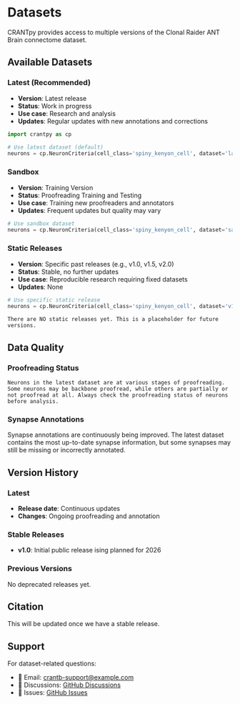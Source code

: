 # Datasets

CRANTpy provides access to multiple versions of the Clonal Raider ANT Brain connectome dataset.

## Available Datasets

### Latest (Recommended)
- **Version**: Latest release
- **Status**: Work in progress
- **Use case**: Research and analysis
- **Updates**: Regular updates with new annotations and corrections

```python
import crantpy as cp

# Use latest dataset (default)
neurons = cp.NeuronCriteria(cell_class='spiny_kenyon_cell', dataset='latest')
```

### Sandbox
- **Version**: Training Version
- **Status**: Proofreading Training and Testing
- **Use case**: Training new proofreaders and annotators
- **Updates**: Frequent updates but quality may vary

```python
# Use sandbox dataset
neurons = cp.NeuronCriteria(cell_class='spiny_kenyon_cell', dataset='sandbox')
```

### Static Releases
- **Version**: Specific past releases (e.g., v1.0, v1.5, v2.0)
- **Status**: Stable, no further updates
- **Use case**: Reproducible research requiring fixed datasets
- **Updates**: None

```python
# Use specific static release
neurons = cp.NeuronCriteria(cell_class='spiny_kenyon_cell', dataset='v1.0')
```

```{note}
There are NO static releases yet. This is a placeholder for future versions.
```

## Data Quality

### Proofreading Status

```{note}
Neurons in the latest dataset are at various stages of proofreading. Some neurons may be backbone proofread, while others are partially or not proofread at all. Always check the proofreading status of neurons before analysis.
```

### Synapse Annotations

Synapse annotations are continuously being improved. The latest dataset contains the most up-to-date synapse information, but some synapses may still be missing or incorrectly annotated.

## Version History

### Latest
- **Release date**: Continuous updates
- **Changes**: Ongoing proofreading and annotation

### Stable Releases
- **v1.0**: Initial public release ising planned for 2026

### Previous Versions
No deprecated releases yet.

## Citation

This will be updated once we have a stable release.

<!-- ```bibtex
@software{crantpy,
  title={CRANTpy: Python Access to Clonal Raider ANT Brain Datasets},
  author={CRANTb Community},
  url={https://social-evolution-and-behavior.github.io/crantpy/},
  year={2026}
}
``` -->

## Support

For dataset-related questions:
- 📧 Email: [crantb-support@example.com](mailto:crantb-support@example.com)
- 💬 Discussions: [GitHub Discussions](https://github.com/Social-Evolution-and-Behavior/crantpy/discussions)
- 🐛 Issues: [GitHub Issues](https://github.com/Social-Evolution-and-Behavior/crantpy/issues)